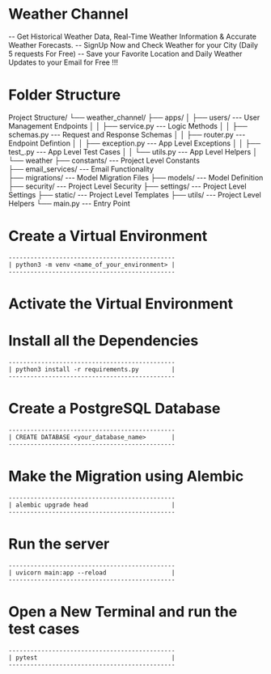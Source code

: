 # Weather Channel
--  Get Historical Weather Data, Real-Time Weather Information & Accurate Weather Forecasts.
--  SignUp Now and Check Weather for your City (Daily 5 requests For Free)
--  Save your Favorite Location and Daily Weather Updates to your Email for Free !!!


# Folder Structure 

Project Structure/
└── weather_channel/
    ├── apps/
    │   ├── users/            ---   User Management Endpoints
    │   │   ├── service.py    ---   Logic Methods
    │   │   ├── schemas.py    ---   Request and Response Schemas
    │   │   ├── router.py     ---   Endpoint Defintion
    │   │   ├── exception.py  ---   App Level Exceptions
    │   │   ├── test_.py      ---   App Level Test Cases
    │   │   └── utils.py      ---   App Level Helpers 
    │   └── weather
    ├── constants/            ---   Project Level Constants     
    ├── email_services/       ---   Email Functionality  
    ├── migrations/           ---   Model Migration Files
    ├── models/               ---   Model Definition
    ├── security/             ---   Project Level Security
    ├── settings/             ---   Project Level Settings
    ├── static/               ---   Project Level Templates
    ├── utils/                ---   Project Level Helpers
    └── main.py               ---   Entry Point


# Create a Virtual Environment 
    
    ----------------------------------------------
    | python3 -m venv <name_of_your_environment> |
    ----------------------------------------------

#  Activate the Virtual Environment 
#  Install  all the Dependencies

    ----------------------------------------------
    | python3 install -r requirements.py         |
    ----------------------------------------------
    
#  Create a PostgreSQL Database

    ----------------------------------------------
    | CREATE DATABASE <your_database_name>       |
    ----------------------------------------------

#  Make the Migration using Alembic

    ----------------------------------------------
    | alembic upgrade head                       |
    ----------------------------------------------


#  Run the server

    ----------------------------------------------
    | uvicorn main:app --reload                  |
    ----------------------------------------------

#  Open a New Terminal and run the test cases 

    ----------------------------------------------
    | pytest                                     |
    ----------------------------------------------






